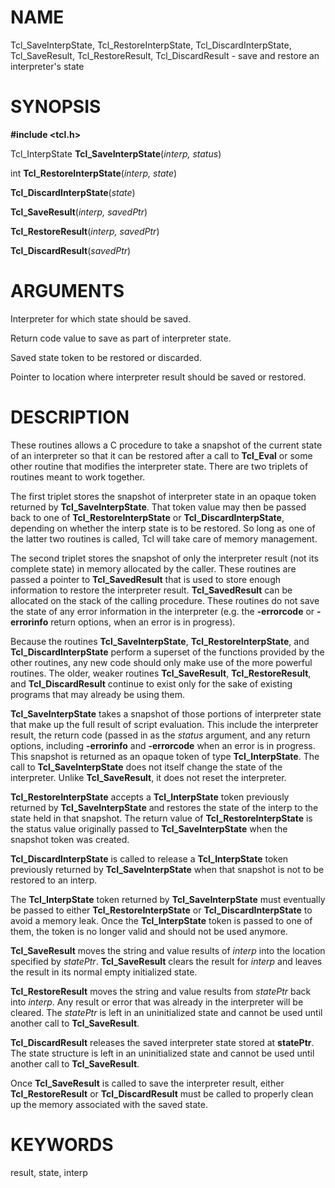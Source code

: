 # NAME

Tcl_SaveInterpState, Tcl_RestoreInterpState, Tcl_DiscardInterpState,
Tcl_SaveResult, Tcl_RestoreResult, Tcl_DiscardResult - save and restore
an interpreter\'s state

# SYNOPSIS

**#include \<tcl.h\>**

Tcl_InterpState **Tcl_SaveInterpState**(*interp, status*)

int **Tcl_RestoreInterpState**(*interp, state*)

**Tcl_DiscardInterpState**(*state*)

**Tcl_SaveResult**(*interp, savedPtr*)

**Tcl_RestoreResult**(*interp, savedPtr*)

**Tcl_DiscardResult**(*savedPtr*)

# ARGUMENTS

Interpreter for which state should be saved.

Return code value to save as part of interpreter state.

Saved state token to be restored or discarded.

Pointer to location where interpreter result should be saved or
restored.

# DESCRIPTION

These routines allows a C procedure to take a snapshot of the current
state of an interpreter so that it can be restored after a call to
**Tcl_Eval** or some other routine that modifies the interpreter state.
There are two triplets of routines meant to work together.

The first triplet stores the snapshot of interpreter state in an opaque
token returned by **Tcl_SaveInterpState**. That token value may then be
passed back to one of **Tcl_RestoreInterpState** or
**Tcl_DiscardInterpState**, depending on whether the interp state is to
be restored. So long as one of the latter two routines is called, Tcl
will take care of memory management.

The second triplet stores the snapshot of only the interpreter result
(not its complete state) in memory allocated by the caller. These
routines are passed a pointer to **Tcl_SavedResult** that is used to
store enough information to restore the interpreter result.
**Tcl_SavedResult** can be allocated on the stack of the calling
procedure. These routines do not save the state of any error information
in the interpreter (e.g. the **-errorcode** or **-errorinfo** return
options, when an error is in progress).

Because the routines **Tcl_SaveInterpState**,
**Tcl_RestoreInterpState**, and **Tcl_DiscardInterpState** perform a
superset of the functions provided by the other routines, any new code
should only make use of the more powerful routines. The older, weaker
routines **Tcl_SaveResult**, **Tcl_RestoreResult**, and
**Tcl_DiscardResult** continue to exist only for the sake of existing
programs that may already be using them.

**Tcl_SaveInterpState** takes a snapshot of those portions of
interpreter state that make up the full result of script evaluation.
This include the interpreter result, the return code (passed in as the
*status* argument, and any return options, including **-errorinfo** and
**-errorcode** when an error is in progress. This snapshot is returned
as an opaque token of type **Tcl_InterpState**. The call to
**Tcl_SaveInterpState** does not itself change the state of the
interpreter. Unlike **Tcl_SaveResult**, it does not reset the
interpreter.

**Tcl_RestoreInterpState** accepts a **Tcl_InterpState** token
previously returned by **Tcl_SaveInterpState** and restores the state of
the interp to the state held in that snapshot. The return value of
**Tcl_RestoreInterpState** is the status value originally passed to
**Tcl_SaveInterpState** when the snapshot token was created.

**Tcl_DiscardInterpState** is called to release a **Tcl_InterpState**
token previously returned by **Tcl_SaveInterpState** when that snapshot
is not to be restored to an interp.

The **Tcl_InterpState** token returned by **Tcl_SaveInterpState** must
eventually be passed to either **Tcl_RestoreInterpState** or
**Tcl_DiscardInterpState** to avoid a memory leak. Once the
**Tcl_InterpState** token is passed to one of them, the token is no
longer valid and should not be used anymore.

**Tcl_SaveResult** moves the string and value results of *interp* into
the location specified by *statePtr*. **Tcl_SaveResult** clears the
result for *interp* and leaves the result in its normal empty
initialized state.

**Tcl_RestoreResult** moves the string and value results from *statePtr*
back into *interp*. Any result or error that was already in the
interpreter will be cleared. The *statePtr* is left in an uninitialized
state and cannot be used until another call to **Tcl_SaveResult**.

**Tcl_DiscardResult** releases the saved interpreter state stored at
**statePtr**. The state structure is left in an uninitialized state and
cannot be used until another call to **Tcl_SaveResult**.

Once **Tcl_SaveResult** is called to save the interpreter result, either
**Tcl_RestoreResult** or **Tcl_DiscardResult** must be called to
properly clean up the memory associated with the saved state.

# KEYWORDS

result, state, interp

<!---
Copyright (c) 1997 Sun Microsystems, Inc
-->

